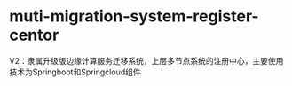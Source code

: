 # muti-migration-system-register-centor
V2：隶属升级版边缘计算服务迁移系统，上层多节点系统的注册中心，主要使用技术为Springboot和Springcloud组件
